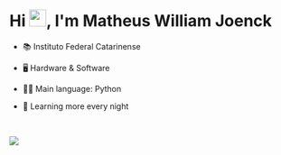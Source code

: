 <h1 align="left">Hi <img src="https://raw.githubusercontent.com/kaueMarques/kaueMarques/master/hi.gif" height="30px">, I'm Matheus William Joenck</h1>

- 📚 Instituto Federal Catarinense

- 🖥 Hardware & Software

- 👨‍💻 Main language: Python

- 🌙 Learning more every night

</div>
<br>

<a href="https://github.com/al0i"><img src="https://github-readme-stats.vercel.app/api/top-langs/?username=al0i&layout=compact&show_icons=true&theme=tokyonight&"></a>


